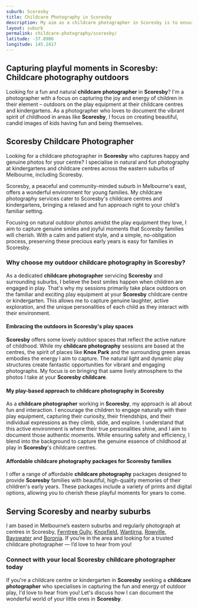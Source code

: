 ```yaml
---
suburb: Scoresby
title: Childcare Photography in Scoresby
description: My aim as a childcare photographer in Scoresby is to ensure each child feels comfortable and has fun having their photo taken.
layout: suburb
permalink: childcare-photography/scoresby/
latitude: -37.8986
longitude: 145.2417
---
```


## Capturing playful moments in Scoresby: Childcare photography outdoors

Looking for a fun and natural **childcare photographer** in **Scoresby**? I'm a photographer with a focus on capturing the joy and energy of children in their element – outdoors on the play equipment at their childcare centres and kindergartens. As a photographer who loves to document the vibrant spirit of childhood in areas like **Scoresby**, I focus on creating beautiful, candid images of kids having fun and being themselves.

## Scoresby Childcare Photographer

Looking for a childcare photographer in **Scoresby** who captures happy and genuine photos for your centre? I specialise in natural and fun photography at kindergartens and childcare centres across the eastern suburbs of Melbourne, including Scoresby.

Scoresby, a peaceful and community-minded suburb in Melbourne's east, offers a wonderful environment for young families. My childcare photography services cater to Scoresby's childcare centres and kindergartens, bringing a relaxed and fun approach right to your child's familiar setting.

Focusing on natural outdoor photos amidst the play equipment they love, I aim to capture genuine smiles and joyful moments that Scoresby families will cherish. With a calm and patient style, and a simple, no-obligation process, preserving these precious early years is easy for families in Scoresby.

### Why choose my outdoor childcare photography in Scoresby?

As a dedicated **childcare photographer** servicing **Scoresby** and surrounding suburbs, I believe the best smiles happen when children are engaged in play. That's why my sessions primarily take place outdoors on the familiar and exciting play equipment at your **Scoresby** childcare centre or kindergarten. This allows me to capture genuine laughter, active exploration, and the unique personalities of each child as they interact with their environment.

#### Embracing the outdoors in Scoresby's play spaces

**Scoresby** offers some lovely outdoor spaces that reflect the active nature of childhood. While my **childcare photography** sessions are based at the centres, the spirit of places like **Knox Park** and the surrounding green areas embodies the energy I aim to capture. The natural light and dynamic play structures create fantastic opportunities for vibrant and engaging photographs. My focus is on bringing that same lively atmosphere to the photos I take at your **Scoresby childcare**.

#### My play-based approach to childcare photography in Scoresby

As a **childcare photographer** working in **Scoresby**, my approach is all about fun and interaction. I encourage the children to engage naturally with their play equipment, capturing their curiosity, their friendships, and their individual expressions as they climb, slide, and explore. I understand that this active environment is where their true personalities shine, and I aim to document those authentic moments. While ensuring safety and efficiency, I blend into the background to capture the genuine essence of childhood at play in **Scoresby**'s childcare centres.

#### Affordable childcare photography packages for Scoresby families

I offer a range of affordable **childcare photography** packages designed to provide **Scoresby** families with beautiful, high-quality memories of their children's early years. These packages include a variety of prints and digital options, allowing you to cherish these playful moments for years to come.

## Serving Scoresby and nearby suburbs

I am based in Melbourne’s eastern suburbs and regularly photograph at centres in Scoresby, [Ferntree Gully](/childcare-photography/ferntree-gully/), [Knoxfield](/childcare-photography/knoxfield/), [Wantirna](/childcare-photography/wantirna), [Rowville](/childcare-photography/rowville), [Bayswater](/childcare-photography/bayswater/) and [Boronia](/childcare-photography/boronia/). If you’re in the area and looking for a trusted childcare photographer — I’d love to hear from you!

### Connect with your local Scoresby childcare photographer today

If you're a childcare centre or kindergarten in **Scoresby** seeking a **childcare photographer** who specialises in capturing the fun and energy of outdoor play, I'd love to hear from you! Let's discuss how I can document the wonderful world of your little ones in **Scoresby**.
